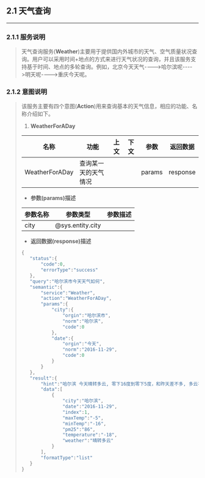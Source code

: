 ## 2.1 天气查询

---

### 2.1.1 服务说明

> 天气查询服务\(**Weather**\)主要用于提供国内外城市的天气、空气质量状况查询。用户可以采用时间+地点的方式来进行天气状况的查询，并且该服务支持基于时间、地点的多轮查询。例如，北京今天天气----&gt;哈尔滨呢----&gt;明天呢----&gt;重庆今天呢。

### 2.1.2 意图说明

> 该服务主要有四个意图\(**Action**\)用来查询基本的天气信息，相应的功能、名称介绍如下。
> 
> 1. **WeatherForADay**
> 
>   | 名称 | 功能 | 上文 | 下文 | 参数 | 返回数据 |
>   | --- | --- | --- | --- | --- | --- |
>   | WeatherForADay | 查询某一天的天气情况 |  |  | params | response |
> 
>   * **参数\(params\)描述**
> 
>   | 参数名称 | 参数类型 | 参数描述 |
>   | --- | --- | --- |
>   | city | @sys.entity.city |  |
> 
>   * **返回数据\(response\)描述**
> 
>   ```go
>   {
>      "status":{
>          "code":0,
>          "errorType":"success"
>      },
>      "query":"哈尔滨市今天天气如何",
>      "semantic":{
>          "service":"Weather",
>          "action":"WeatherForADay",
>          "params":{
>              "city":{
>                  "orgin":"哈尔滨市",
>                  "norm":"哈尔滨",
>                  "code":0
>              },
>              "date":{
>                  "orgin":"今天",
>                  "norm":"2016-11-29",
>                  "code":0
>              }
>          }
>      },
>      "result":{
>          "hint":"哈尔滨 今天晴转多云, 零下16度到零下5度，和昨天差不多, 多云不是阴天哦……",
>          "data":[
>              {
>                  "city":"哈尔滨",
>                  "date":"2016-11-29",
>                  "index":1,
>                  "maxTemp":"-5",
>                  "minTemp":"-16",
>                  "pm25":"86",
>                  "temperature":"-18",
>                  "weather":"晴转多云"
>              }
>          ],
>          "formatType":"list"
>      }
>   }
>   ```

